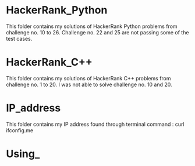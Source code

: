 # HackerRank_Python

This folder contains my solutions of HackerRank Python problems from challenge no. 10 to 26. Challenge no. 22 and 25 are not passing some of the test cases.

# HackerRank_C++

This folder contains my solutions of HackerRank C++ problems from challenge no. 1 to 20. I was not able to solve challenge no. 10 and 20.

# IP_address

This folder contains my IP address found through terminal command : curl ifconfig.me

# Using_
